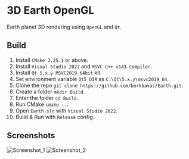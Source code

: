 # 3D Earth OpenGL
Earth planet 3D rendering using `OpenGL` and `Qt`.

## Build
1) Install `CMake 3.25.1` or above.
2) Install `Visual Studio 2022` and `MSVC C++ v143 Compiler`.
3) Install `Qt 5.x.y MSVC2019 64bit` kit.
4) Set environment variable `Qt5_DIR` as `C:\Qt\5.x.y\msvc2019_64`.
5) Clone the repo `git clone https://github.com/berkbavas/Earth.git`.
6) Create a folder `mkdir Build`.
7) Enter the folder `cd Build`.
8) Run CMake `cmake ..`.
9) Open `Earth.sln` with `Visual Studio 2022`.
10) Build & Run with `Release` config.

## Screenshots
![Screenshot_1](https://github.com/berkbavas/Earth/assets/53399385/a97182b3-c935-4175-9005-8ba352a107e6)
![Screenshot_2](https://github.com/berkbavas/Earth/assets/53399385/c870a3db-ff94-421e-9324-4fdcdf7d29ed)
